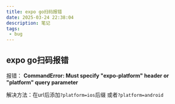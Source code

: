 ```yaml
---
title: expo go扫码报错
date: 2025-03-24 22:38:04
description: 笔记
tags:
 - bug
---
```




## expo go扫码报错

报错： **CommandError: Must specify "expo-platform" header or "platform" query parameter**

解决方法：在url后添加`?platform=ios`后缀 或者`?platform=android`
